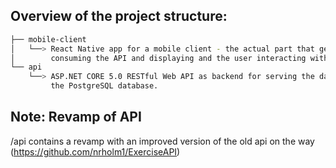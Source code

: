 ## Overview of the project structure:
```bash
├── mobile-client
│   └──> React Native app for a mobile client - the actual part that gets used for
│        consuming the API and displaying and the user interacting with the data.
└── api
    └──> ASP.NET CORE 5.0 RESTful Web API as backend for serving the data from
         the PostgreSQL database. 
```

## Note: Revamp of API

/api contains a revamp with an improved version of the old api on the way (https://github.com/nrholm1/ExerciseAPI)